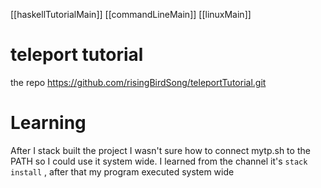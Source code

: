 [[haskellTutorialMain]]
[[commandLineMain]]
[[linuxMain]]
# teleport tutorial

the repo 
https://github.com/risingBirdSong/teleportTutorial.git


# Learning

After I stack built the project I wasn't sure how to connect mytp.sh to the PATH so I could use it system wide. I learned from the channel it's ``stack install`` , after that my program executed system wide


